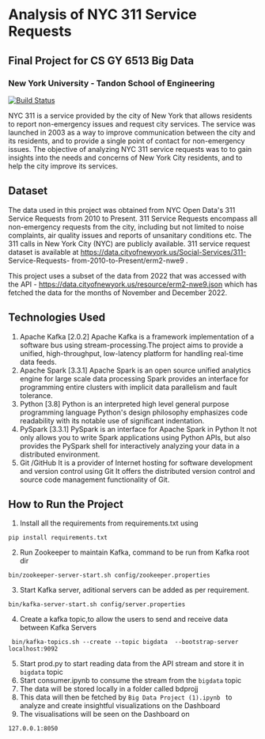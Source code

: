# Analysis of NYC 311 Service Requests

##  Final Project for CS GY 6513 Big Data 
### New York University - Tandon School of Engineering

[![Build Status](https://travis-ci.org/joemccann/dillinger.svg?branch=master)](https://travis-ci.org/joemccann/dillinger)

NYC 311 is a service provided by the city of New York that allows residents to report non-emergency issues and request city services. The service was launched in 2003 as a way to improve communication between the city and its residents, and to provide a single point of contact for non-emergency issues.
The objective of analyzing NYC 311 service requests was to to gain insights into the needs and concerns of New York City residents, and to help the city improve its services.


## Dataset 
The data used in this project was obtained from NYC Open Data's 311 Service Requests from 2010 to Present. 311 Service Requests encompass all non-emergency requests from the city, including but not limited to noise complaints, air quality issues and reports of unsanitary conditions etc. The 311 calls in New York City (NYC) are publicly available. 311 service request dataset is available at https://data.cityofnewyork.us/Social-Services/311- Service-Requests- from-2010-to-Present/erm2-nwe9 . 

This project uses a subset of the data from 2022 that was accessed with the API - https://data.cityofnewyork.us/resource/erm2-nwe9.json which has fetched the data for the months of November and December 2022. 

## Technologies Used
1. Apache Kafka [2.0.2] Apache Kafka is a framework implementation of a software bus using stream-processing.The project aims to provide a unified, high-throughput, low-latency platform for handling real-time data feeds.
2. Apache Spark [3.3.1] Apache Spark is an open source unified analytics engine for large scale data processing Spark provides an interface for programming entire clusters with implicit data parallelism and fault tolerance.
3. Python [3.8] Python is an interpreted high level general purpose programming language Python's design philosophy emphasizes code readability with its notable use of significant indentation.
4. PySpark [3.3.1] PySpark is an interface for Apache Spark in Python It not only allows you to write Spark applications using Python APIs, but also provides the PySpark shell for interactively analyzing your data in a distributed environment.
5. Git /GitHub It is a provider of Internet hosting for software development and version control using Git It offers the distributed version control and source code management functionality of Git.

## How to Run the Project
1. Install all the requirements from requirements.txt using 
```
pip install requirements.txt
```
2. Run Zookeeper to maintain Kafka, command to be run from Kafka root dir
```
bin/zookeeper-server-start.sh config/zookeeper.properties
```
3. Start Kafka server, aditional servers can be added as per requirement.
```
bin/kafka-server-start.sh config/server.properties
```
4. Create a kafka topic,to allow the users to send and receive data between Kafka Servers
```
 bin/kafka-topics.sh --create --topic bigdata  --bootstrap-server localhost:9092
```
5. Start prod.py to start reading data from the API stream and store it in ```bigdata``` topic
6. Start consumer.ipynb  to consume the stream from the ```bigdata``` topic
7. The data will be stored locally in a folder called bdprojj
8. This data will then be fetched by ```Big Data Project (1).ipynb ``` to analyze and create insightful visualizations on the Dashboard
9. The visualisations will be seen on the Dashboard on 
```
127.0.0.1:8050
````















